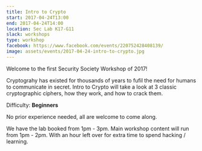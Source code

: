 ```yaml
---
title: Intro to Crypto
start: 2017-04-24T13:00
end: 2017-04-24T14:00
location: Sec Lab K17-G11
slack: workshops
type: workshop
facebook: https://www.facebook.com/events/220752428408139/
image: assets/events/2017-04-24-intro-to-crypto.jpg
---
```


Welcome to the first Security Society Workshop of 2017!

Cryptograhy has existed for thousands of years to fufil the need for humans to
communicate in secret. Intro to Crypto will take a look at 3 classic
cryptographic ciphers, how they work, and how to crack them.

Difficulty: **Beginners**

No prior experience needed, all are welcome to come along.

We have the lab booked from 1pm - 3pm. Main workshop content will run from 1pm -
2pm. With an hour left over for extra time to spend hacking / learning.
